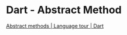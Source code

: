 # Dart - Abstract Method

[Abstract methods | Language tour | Dart](https://dart.dev/guides/language/language-tour#abstract-methods)
